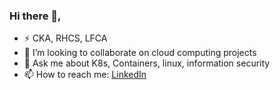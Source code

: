 ### Hi there 👋,

<!--
**A4ANK/A4ANK** is a ✨ _special_ ✨ repository because its `README.md` (this file) appears on your GitHub profile.

Here are some ideas to get you started:

- 🔭 I’m currently working on 
- 🤔 I’m looking for help with 
- 😄 Pronouns: ...
- ⚡ Fun fact: ...
- 📫 How to reach me: [![LinkedIn]( URL of ICON )](https://www.linkedin.com/in/a4ankur/) 
-->
- ⚡ CKA, RHCS, LFCA
- 👯 I’m looking to collaborate on cloud computing projects
- 💬 Ask me about K8s, Containers, linux, information security
- 📫 How to reach me: [LinkedIn](https://www.linkedin.com/in/a4ankur/) 
